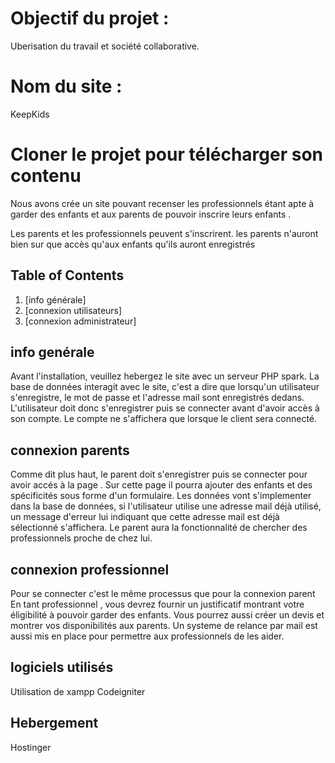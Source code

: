 # Objectif du projet : 
Uberisation du travail et société collaborative.

# Nom du site : 
KeepKids

# Cloner le projet pour télécharger son contenu
Nous avons crée un site pouvant recenser les professionnels étant apte à garder des enfants et aux parents de pouvoir inscrire leurs enfants .

Les parents et les professionnels peuvent  s'inscrirent. les parents n'auront bien sur que accès qu'aux enfants qu'ils auront enregistrés

## Table of Contents
1. [info générale]
2. [connexion utilisateurs]
3. [connexion administrateur]

## info genérale

Avant l'installation, veuillez hebergez le site avec un serveur PHP spark.
La base de données interagit avec le site, c'est a dire que lorsqu'un utilisateur s'enregistre, le mot de passe et l'adresse mail sont enregistrés dedans.
L'utilisateur doit donc s'enregistrer puis se connecter avant d'avoir accès à son compte. Le compte ne s'affichera que lorsque le client sera connecté.

## connexion parents
Comme dit plus haut, le  parent doit s'enregistrer puis se connecter pour avoir accés à la page . Sur cette page il pourra ajouter des enfants  et des spécificités sous forme d'un formulaire.
Les données vont s'implementer dans la base de données, si l'utilisateur utilise une adresse mail déjà utilisé, un message d'erreur lui indiquant que cette adresse mail est déjà sélectionné s'affichera. Le parent aura la fonctionnalité de chercher des professionnels proche de chez lui. 

## connexion professionnel

Pour se connecter c'est le même processus que pour la connexion parent 
En tant professionnel , vous devrez fournir un justificatif montrant votre éligibilité à pouvoir garder des enfants. Vous pourrez aussi créer un devis et montrer vos disponibilités aux parents. Un systeme de relance par mail est aussi mis en place pour permettre aux professionnels de les aider.

## logiciels utilisés
Utilisation de xampp
Codeigniter

## Hebergement
Hostinger